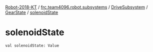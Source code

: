 [Robot-2018-KT](../../../index.md) / [frc.team4096.robot.subsystems](../../index.md) / [DriveSubsystem](../index.md) / [GearState](index.md) / [solenoidState](./solenoid-state.md)

# solenoidState

`val solenoidState: Value`